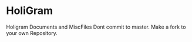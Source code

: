 # HoliGram
Holigram Documents and MiscFiles
Dont commit to master. Make a fork to your own Repository.
